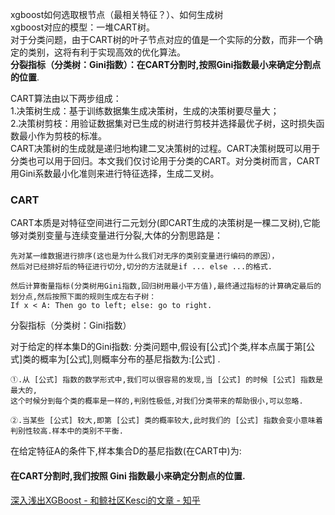 xgboost如何选取根节点（最相关特征？）、如何生成树   
xgboost对应的模型：一堆CART树。   
对于分类问题，由于CART树的叶子节点对应的值是一个实际的分数，而非一个确定的类别，这将有利于实现高效的优化算法。    
**分裂指标（分类树：Gini指数）：在CART分割时,按照Gini指数最小来确定分割点的位置**. 

CART算法由以下两步组成：   
1.决策树生成：基于训练数据集生成决策树，生成的决策树要尽量大；    
2.决策树剪枝：用验证数据集对已生成的树进行剪枝并选择最优子树，这时损失函数最小作为剪枝的标准。    
CART决策树的生成就是递归地构建二叉决策树的过程。CART决策树既可以用于分类也可以用于回归。本文我们仅讨论用于分类的CART。对分类树而言，CART用Gini系数最小化准则来进行特征选择，生成二叉树。

### CART
CART本质是对特征空间进行二元划分(即CART生成的决策树是一棵二叉树),它能够对类别变量与连续变量进行分裂,大体的分割思路是：
```
先对某一维数据进行排序(这也是为什么我们对无序的类别变量进行编码的原因），
然后对已经排好后的特征进行切分,切分的方法就是if ... else ...的格式.

然后计算衡量指标(分类树用Gini指数,回归树用最小平方值),最终通过指标的计算确定最后的划分点,然后按照下面的规则生成左右子树：
If x < A: Then go to left; else: go to right.
```
分裂指标（分类树：Gini指数）

对于给定的样本集D的Gini指数: 分类问题中,假设有[公式]个类,样本点属于第[公式]类的概率为[公式],则概率分布的基尼指数为:[公式] .
```
①.从 [公式] 指数的数学形式中,我们可以很容易的发现,当 [公式] 的时候 [公式] 指数是最大的,
这个时候分到每个类的概率是一样的,判别性极低,对我们分类带来的帮助很小,可以忽略.

②.当某些 [公式] 较大,即第 [公式] 类的概率较大,此时我们的 [公式] 指数会变小意味着判别性较高.样本中的类别不平衡.
```
在给定特征A的条件下,样本集合D的基尼指数(在CART中)为:

#### 在CART分割时,我们按照 Gini 指数最小来确定分割点的位置.


[深入浅出XGBoost - 和鲸社区Kesci的文章 - 知乎](https://zhuanlan.zhihu.com/p/52211079)
